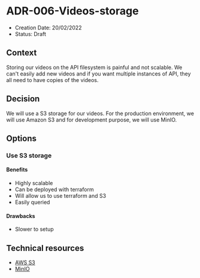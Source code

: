 # ADR-006-Videos-storage

* Creation Date: 20/02/2022
* Status: Draft 

## Context
Storing our videos on the API filesystem is painful and not scalable. We can't easily add new videos and if you want multiple instances of API, they all need to have copies of the videos.

## Decision

We will use a S3 storage for our videos. For the production environment, we will use Amazon S3 and for development purpose, we will use MinIO.

## Options
### Use S3 storage
#### Benefits
* Highly scalable
* Can be deployed with terraform
* Will allow us to use terraform and S3
* Easily queried
#### Drawbacks
* Slower to setup

## Technical resources
- [AWS S3](https://aws.amazon.com/fr/s3/)
- [MinIO](https://min.io/)
